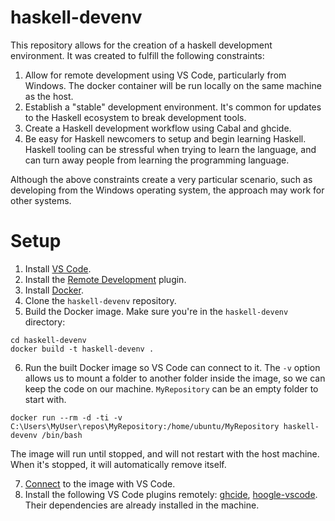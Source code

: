 # haskell-devenv
This repository allows for the creation of a haskell development environment. It was created to fulfill the following constraints:

1. Allow for remote development using VS Code, particularly from Windows. The docker container will be run locally on the same machine as the host.
2. Establish a "stable" development environment. It's common for updates to the Haskell ecosystem to break development tools.
3. Create a Haskell development workflow using Cabal and ghcide.
4. Be easy for Haskell newcomers to setup and begin learning Haskell. Haskell tooling can be stressful when trying to learn the language, and can turn away people from learning the programming language.

Although the above constraints create a very particular scenario, such as developing from the Windows operating system, the approach may work for other systems.

# Setup
1. Install [VS Code](https://code.visualstudio.com/).
2. Install the [Remote Development](https://marketplace.visualstudio.com/items?itemName=ms-vscode-remote.vscode-remote-extensionpack) plugin.
3. Install [Docker](https://www.docker.com/).
4. Clone the ```haskell-devenv``` repository.
5. Build the Docker image. Make sure you're in the ```haskell-devenv``` directory:
```
cd haskell-devenv
docker build -t haskell-devenv .
```
6. Run the built Docker image so VS Code can connect to it. The ```-v``` option allows us to mount a folder to another folder inside the image, so we can keep the code on our machine. ```MyRepository``` can be an empty folder to start with.
```
docker run --rm -d -ti -v C:\Users\MyUser\repos\MyRepository:/home/ubuntu/MyRepository haskell-devenv /bin/bash
```
The image will run until stopped, and will not restart with the host machine. When it's stopped, it will automatically remove itself.

7. [Connect](https://code.visualstudio.com/docs/remote/containers#_attaching-to-running-containers) to the image with VS Code.
8. Install the following VS Code plugins remotely: [ghcide](https://marketplace.visualstudio.com/items?itemName=DigitalAssetHoldingsLLC.ghcide), [hoogle-vscode](https://marketplace.visualstudio.com/items?itemName=jcanero.hoogle-vscode). Their dependencies are already installed in the machine.
